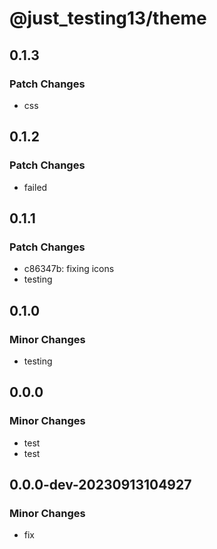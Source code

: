 # @just_testing13/theme

## 0.1.3

### Patch Changes

- css

## 0.1.2

### Patch Changes

- failed

## 0.1.1

### Patch Changes

- c86347b: fixing icons
- testing

## 0.1.0

### Minor Changes

- testing

## 0.0.0

### Minor Changes

- test
- test

## 0.0.0-dev-20230913104927

### Minor Changes

- fix
